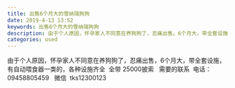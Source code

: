 ```yaml
---
title: 出售6个月大的雪纳瑞狗狗
date: 2019-4-13 13:52
keywords: 出售6个月大的雪纳瑞狗狗
description: 由于个人原因，怀孕家人不同意在养狗狗了，忍痛出售，6个月大，带全套设施，有自动喂食器一类的，各种设施齐全  全带25000披索  需要的联系  电话：09458805459  微信  tks12300123
categories: used
---
```

<td class="t_f" id="postmessage_3484673">

由于个人原因，怀孕家人不同意在养狗狗了，忍痛出售，6个月大，带全套设施，有自动喂食器一类的，各种设施齐全  全带 25000披索   需要的联系  电话：09458805459   微信  tks12300123</td>
